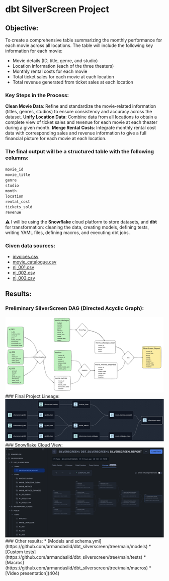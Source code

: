 # dbt SilverScreen Project  
## Objective:  
To create a comprehensive table summarizing the monthly performance for each movie across all locations. The table will include the following key information for each movie:

* Movie details (ID, title, genre, and studio)
* Location information (each of the three theaters)
* Monthly rental costs for each movie
* Total ticket sales for each movie at each location
* Total revenue generated from ticket sales at each location  
  
### Key Steps in the Process:  
**Clean Movie Data**: Refine and standardize the movie-related information (titles, genres, studios) to ensure consistency and accuracy across the dataset.
**Unify Location Data**: Combine data from all locations to obtain a complete view of ticket sales and revenue for each movie at each theater during a given month.
**Merge Rental Costs**: Integrate monthly rental cost data with corresponding sales and revenue information to give a full financial picture for each movie at each location.

### The final output will be a structured table with the following columns:  
`movie_id`  
`movie_title`  
`genre`  
`studio`  
`month`  
`location`  
`rental_cost`  
`tickets_sold`  
`revenue`  
  
:warning: I will be using the **Snowflake** cloud platform to store datasets, and **dbt** for transformation: cleaning the data, creating models, defining tests, writing YAML files, defining macros, and executing dbt jobs.
  
### Given data sources:  
* [invoices.csv](https://github.com/armandaslid/dbt_silverscreen/blob/main/other_files/invoices.csv)  
* [movie_catalogue.csv](https://github.com/armandaslid/dbt_silverscreen/blob/main/other_files/movie_catalogue.csv)  
* [nj_001.csv](https://github.com/armandaslid/dbt_silverscreen/blob/main/other_files/nj_001.csv)  
* [nj_002.csv](https://github.com/armandaslid/dbt_silverscreen/blob/main/other_files/nj_002.csv)
* [nj_003.csv](https://github.com/armandaslid/dbt_silverscreen/blob/main/other_files/nj_003.csv)  

## Results:  
### Preliminary SilverScreen DAG (Directed Acyclic Graph):  
<img src="https://github.com/armandaslid/dbt_silverscreen/blob/main/other_files/silverscreen_dag.png" alt="Preliminary SilverScreen DAG">  
### Final Project Lineage:  
<img src="https://github.com/armandaslid/dbt_silverscreen/blob/main/other_files/silverscreen_lineage.png" alt="SilverScreen Project Lineage">  
### Snowflake Cloud View:  
<img src="https://github.com/armandaslid/dbt_silverscreen/blob/main/other_files/snowflake_view.png" alt="Snowflake Cloud View">  
### Other results:  
* [Models and schema.yml](https://github.com/armandaslid/dbt_silverscreen/tree/main/models)  
* [Custom tests](https://github.com/armandaslid/dbt_silverscreen/tree/main/tests)  
* [Macros](https://github.com/armandaslid/dbt_silverscreen/tree/main/macros)
* [Video presentation](404)
